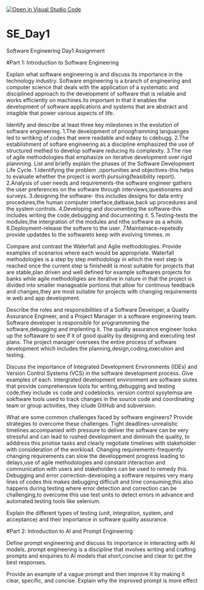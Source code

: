 [![Open in Visual Studio Code](https://classroom.github.com/assets/open-in-vscode-2e0aaae1b6195c2367325f4f02e2d04e9abb55f0b24a779b69b11b9e10269abc.svg)](https://classroom.github.com/online_ide?assignment_repo_id=18433402&assignment_repo_type=AssignmentRepo)
# SE_Day1
Software Engineering Day1 Assignment

#Part 1: Introduction to Software Engineering

Explain what software engineering is and discuss its importance in the technology industry.
Software engineering is a branch of engineering and computer science that deals with the application of a systematic and disciplined approach to the development of software that is reliable and works efficiently on machines.its important in that it enables the development of software applications and systems that are abstract and intagible that power various aspects of life.

Identify and describe at least three key milestones in the evolution of software engineering.
1.The  development of prioogframming languanges led to writikng of codes that were readable and edasy to cdebugg.
2.The establishment of softare engineering as a discipline emphasized the use of structured methed to develop sotfware reducing its complexity.
3.The rise of agile methodologies that emphasize on iterative development over rigid plannning. 
List and briefly explain the phases of the Software Development Life Cycle.
1.Identifying the problem ,oportunities and objectives-this helps to evaluate whether the project is worth pursuing(feasibility report).
2.Analysis of user needs and requirements-the software engineer gathers the user preferences on the software through interviews,questionares and surveys.
3.designing the software- this includes designs for data entry  procedures,the human computer interface,datbase,back up procedures and the system controls.
4.Developing and documenting the software-this  includes writing the code,debugging and documenting it.
5.Testing-tests the modules,the intergration of the modules and nthe software as a whole.
6.Deployment-release the softwre to the user.
7.Maintainace-repetedly provide updatdes to the softwareto keep with evolving timmes.   m 

Compare and contrast the Waterfall and Agile methodologies. Provide examples of scenarios where each would be appropriate.
Waterfall methodologies is a step by step methodology in which the next step is reached once the current step is finishedit is most suitable for projects that are stable,plan driven and well defined for example softwares  projects for  banks while agile methodoligies are iterative in nature in that the project  is divided into smaller manageable portions that allow for continous feedback and changes,they are most suitable for projects with changing requirements ie web and app development.

Describe the roles and responsibilities of a Software Developer, a Quality Assurance Engineer, and a Project Manager in a software engineering team.
Software developer is responsible for programmming the software,debugging and implenting it.
The quality assurance engineer looks up the  softaware to see if it of  good quality by designing and executing test plans.
The project manager  oversees the entire process of software development which includes the planning,design,coding,execution and testing.

Discuss the importance of Integrated Development Environments (IDEs) and Version Control Systems (VCS) in the software development process. Give examples of each.
Intergrated development environment are software siutes that provide comprehensive tools for writing,debugging and testing code,they include vs code and codeblocks.
version control sysytemsa are sokftware tools used to track changes in the source code and coordinating team or group activities, they iclude GitHub and subversion.


What are some common challenges faced by software engineers? Provide strategies to overcome these challenges.
Tight deadlines-unrealistic timelines accompanied with pressure to deliver the software can be very stressful and can lead to rushed development and diminish the quality, to adddress this priotise tasks and clearly negotiate timelines with stakeholder with consideration of the workload.
Changing requirements-frequently changing requirements can slow the developpment progress leading to delays,use  of agile methodologies and constant interaction and communication with users and stakeholders can be used to remedy this.
Debugging and error correction-developing a software requires very many lines of codes this makes debugging difficult and time consuming,this also happens during testing where error detection and correction can be challenging,to overcome this use test units to detect errors in advance and automated testing tools like selenium.



Explain the different types of testing (unit, integration, system, and acceptance) and their importance in software quality assurance.


#Part 2: Introduction to AI and Prompt Engineering


Define prompt engineering and discuss its importance in interacting with AI models.
prompt engineering is a discipline that involves writing and crafting prompts and enquiries to AI models that short,concise and clear to get  the best responses. 

Provide an example of a vague prompt and then improve it by making it clear, specific, and concise. Explain why the improved prompt is more effect
